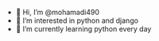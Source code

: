 - 👋 Hi, I’m @mohamadi490
- 👀 I’m interested in python and django
- 🌱 I’m currently learning python every day

<!---
mohamadi490/mohamadi490 is a ✨ special ✨ repository because its `README.md` (this file) appears on your GitHub profile.
You can click the Preview link to take a look at your changes.
--->
